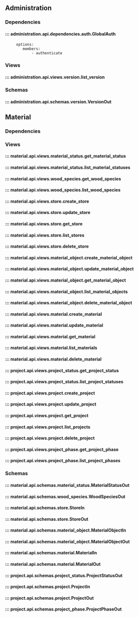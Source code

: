 ## Administration
### Dependencies
#### ::: administration.api.dependencies.auth.GlobalAuth
         options:
            members:
                - authenticate
### Views
#### ::: administration.api.views.version.list_version
### Schemas
#### ::: administration.api.schemas.version.VersionOut

## Material
### Dependencies
### Views
#### ::: material.api.views.material_status.get_material_status
#### ::: material.api.views.material_status.list_material_statuses
#### ::: material.api.views.wood_species.get_wood_species
#### ::: material.api.views.wood_species.list_wood_species
#### ::: material.api.views.store.create_store
#### ::: material.api.views.store.update_store
#### ::: material.api.views.store.get_store
#### ::: material.api.views.store.list_stores
#### ::: material.api.views.store.delete_store
#### ::: material.api.views.material_object.create_material_object
#### ::: material.api.views.material_object.update_material_object
#### ::: material.api.views.material_object.get_material_object
#### ::: material.api.views.material_object.list_material_objects
#### ::: material.api.views.material_object.delete_material_object
#### ::: material.api.views.material.create_material
#### ::: material.api.views.material.update_material
#### ::: material.api.views.material.get_material
#### ::: material.api.views.material.list_materials
#### ::: material.api.views.material.delete_material
#### ::: project.api.views.project_status.get_project_status
#### ::: project.api.views.project_status.list_project_statuses
#### ::: project.api.views.project.create_project
#### ::: project.api.views.project.update_project
#### ::: project.api.views.project.get_project
#### ::: project.api.views.project.list_projects
#### ::: project.api.views.project.delete_project
#### ::: project.api.views.project_phase.get_project_phase
#### ::: project.api.views.project_phase.list_project_phases
### Schemas
#### ::: material.api.schemas.material_status.MaterialStatusOut
#### ::: material.api.schemas.wood_species.WoodSpeciesOut
#### ::: material.api.schemas.store.StoreIn
#### ::: material.api.schemas.store.StoreOut
#### ::: material.api.schemas.material_object.MaterialObjectIn
#### ::: material.api.schemas.material_object.MaterialObjectOut
#### ::: material.api.schemas.material.MaterialIn
#### ::: material.api.schemas.material.MaterialOut
#### ::: project.api.schemas.project_status.ProjectStatusOut
#### ::: project.api.schemas.project.ProjectIn
#### ::: project.api.schemas.project.ProjectOut
#### ::: project.api.schemas.project_phase.ProjectPhaseOut
